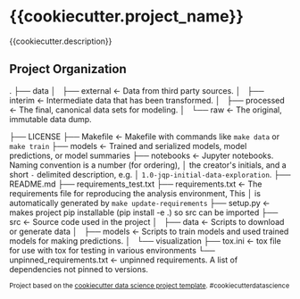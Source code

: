 # {{cookiecutter.project_name}}

{{cookiecutter.description}}

## Project Organization

.
├── data
│   ├── external        <- Data from third party sources.
│   ├── interim         <- Intermediate data that has been transformed.
│   ├── processed       <- The final, canonical data sets for modeling.
│   └── raw             <- The original, immutable data dump.

├── LICENSE
├── Makefile            <- Makefile with commands like `make data` or `make train`
├── models              <- Trained and serialized models, model predictions, or model summaries
├── notebooks           <- Jupyter notebooks. Naming convention is a number (for ordering),
│                         the creator's initials, and a short `-` delimited description, e.g.
│                         `1.0-jqp-initial-data-exploration`.
├── README.md
├── requirements_test.txt
├── requirements.txt    <- The requirements file for reproducing the analysis environment, This
│                         is automatically generated by `make update-requirements`
├── setup.py            <- makes project pip installable (pip install -e .) so src can be imported
├── src                 <- Source code used in the project
│   ├── data            <- Scripts to download or generate data
│   ├── models          <- Scripts to train models and used trained models for making predictions.
│   └── visualization
├── tox.ini             <- tox file for use with tox for testing in various environments
└── unpinned_requirements.txt   <- unpinned requirements. A list of dependencies not pinned to versions.


<p><small>Project based on the <a target="_blank" href="https://drivendata.github.io/cookiecutter-data-science/">cookiecutter data science project template</a>. #cookiecutterdatascience</small></p>

